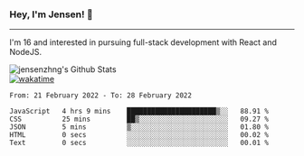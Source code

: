 ### Hey, I'm Jensen! 👋

---

I'm 16 and interested in pursuing full-stack development with React and NodeJS.

![jensenzhng's Github Stats](https://github-readme-stats.vercel.app/api?username=jensenzhng&theme=dark&show_icons=true&count_private=true)
<br />
[![wakatime](https://wakatime.com/badge/user/cbfc263d-3611-4e36-8278-8fad45fe3f62.svg)](https://wakatime.com/@cbfc263d-3611-4e36-8278-8fad45fe3f62)

<!--START_SECTION:waka-->

```text
From: 21 February 2022 - To: 28 February 2022

JavaScript   4 hrs 9 mins    ██████████████████████▒░░   88.91 %
CSS          25 mins         ██▒░░░░░░░░░░░░░░░░░░░░░░   09.27 %
JSON         5 mins          ▒░░░░░░░░░░░░░░░░░░░░░░░░   01.80 %
HTML         0 secs          ░░░░░░░░░░░░░░░░░░░░░░░░░   00.02 %
Text         0 secs          ░░░░░░░░░░░░░░░░░░░░░░░░░   00.01 %
```

<!--END_SECTION:waka-->
